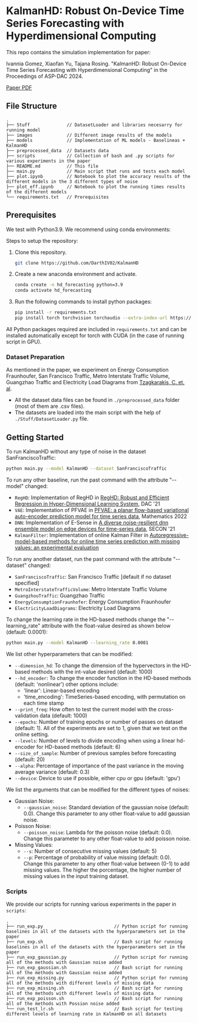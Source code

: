 # KalmanHD: Robust On-Device Time Series Forecasting with Hyperdimensional Computing

This repo contains the simulation implementation for paper:

Ivannia Gomez, Xiaofan Yu, Tajana Rosing. "KalmanHD: Robust On-Device Time Series Forecasting with Hyperdimensional Computing" in the Proceedings of ASP-DAC 2024.

[Paper PDF](https://cseweb.ucsd.edu/~x1yu/docs/aspdac2024/gomez2024kalmanhd.pdf)

## File Structure

```
.
├── Stuff              // DatasetLoader and libraries necesarry for running model
├── images             // Different image results of the models
├── models             // Implementation of ML models - Baselineas + KalmanHD
├── preprocessed_data  // Datasets data
├── scripts            // Collection of bash and .py scripts for various experiments in the paper
├── README.md          // This file
├── main.py            // Main script that runs and tests each model
├── plot.ipynb         // Notebook to plot the accuracy results of the different models in the 3 different types of noise
├── plot_eff.ipynb     // Notebook to plot the running times results of the different models
└── requirements.txt   // Prerequisites
```
## Prerequisites

We test with Python3.9. We recommend using conda environments:

Steps to setup the repository:
   1) Clone this repository.
      ```bash
      git clone https://github.com/DarthIV02/KalmanHD
      ```
   3) Create a new anaconda environment and activate.
      ```bash
      conda create -n hd_forecasting python=3.9
      conda activate hd_forecasting
      ```
   5) Run the following commands to install python packages:
      ```bash
      pip install -r requirements.txt
      pip install torch torchvision torchaudio --extra-index-url https://download.pytorch.org/whl/cu117
      ```
All Python packages required are included in `requirements.txt` and can be installed automatically except for torch with CUDA (in the case of running script in GPU).

### Dataset Preparation

As mentioned in the paper, we experiment on Energy Consumption Fraunhoufer, San Francisco Traffic, Metro Interstate Traffic Volume, Guangzhao Traffic and Electricity Load Diagrams from [Tzagkarakis, C. et. al](https://github.com/pcharala/multiple-timeseries-forecasting/tree/master). 

* All the dataset data files can be found in `./preprocessed_data` folder (most of them are .csv files).
* The datasets are loaded into the main script with the help of `./Stuff/DatasetLoader.py` file.

## Getting Started

To run KalmanHD without any type of noise in the dataset SanFranciscoTraffic:

```bash
python main.py --model KalmanHD --dataset SanFranciscoTraffic
```
To run any other baseline, run the past command with the attribute "--model" changed:

* `RegHD`: Implementation of RegHD in [RegHD: Robust and Efficient Regression in Hyper-Dimensional Learning System](https://ieeexplore.ieee.org/document/9586284), DAC '21
* `VAE`: Implementation of PFVAE in [PFVAE: a planar flow-based variational auto-encoder prediction model for time series data](https://www.mdpi.com/2227-7390/10/4/610), Mathematics 2022
* `DNN`: Implementation of E-Sense in [A diverse noise-resilient dnn ensemble model on edge devices for time-series data](https://ieeexplore.ieee.org/document/9491607), SECON '21
* `KalmanFilter`: Implementation of online Kalman Filter in [Autoregressive-model-based methods for online time series prediction with missing values: an experimental evaluation](https://arxiv.org/abs/1908.06729)

To run any another dataset, run the past command with the attribute "--dataset" changed:

* `SanFranciscoTraffic`: San Francisco Traffic [default if no dataset specified]
* `MetroInterstateTrafficVolume`: Metro Interstate Traffic Volume
* `GuangzhouTraffic`: Guangzhao Traffic
* `EnergyConsumptionFraunhofer`: Energy Consumption Fraunhoufer
* `ElectricityLoadDiagrams`: Electricity Load Diagrams

To change the learning rate in the HD-based methods change the "--learning_rate" attribute with the float-value desired as shown below (default: 0.0001):

```bash
python main.py --model KalmanHD --learning_rate 0.0001
```
We list other hyperparameters that can be modified: 
* `--dimension_hd`: To change the dimension of the hypervectors in the HD-based methods with the int-value desired (default: 1000)
* `--hd_encoder`: To change the encoder function in the HD-based methods (default: 'nonlinear') other options include:
   * 'linear': Linear-based encoding
   * 'time_encoding': TimeSeries-based encoding, with permutation on each time stamp
* `--print_freq`: How often to test the current model with the cross-validation data (default: 1000)
* `--epochs`: Number of training epochs or number of passes on dataset (default: 1). All of the experiments are set to 1, given that we test on the online setting.
* `--levels`: Number of levels to divide encoding when using a linear hd-encoder for HD-based methods (default: 6)
* `--size_of_sample`: Number of previous samples before forecasting (default: 20)
* `--alpha`: Percentage of importance of the past variance in the moving average variance (default: 0.3)
* `--device`: Device to use if possible, either cpu or gpu (default: 'gpu')

We list the arguments that can be modified for the different types of noises:

* Gaussian Noise:
   *  `--gaussian_noise`: Standard deviation of the gaussian noise (default: 0.0). Change this parameter to any other float-value to add gaussian noise.
* Poisson Noise:
   *  `--poisson_noise`: Lambda for the poisson noise (default: 0.0). Change this parameter to any other float-value to add poisson noise.
*  Missing Values:
   * `--s`: Number of consecutive missing values (default: 5)
   * `--p`: Percentage of probability of value missing (default: 0.0). Change this parameter to any other float-value between (0-1) to add missing values. The higher the porcentage, the higher number of missing values in the input training dataset.

### Scripts

We provide our scripts for running various experiments in the paper in `scripts`:

```
.
├── run_exp.py                           // Python script for running baselines in all of the datasets with the hyperparameters set in the paper
├── run_exp.sh                           // Bash script for running baselines in all of the datasets with the hyperparameters set in the paper
├── run_exp_gaussian.py                  // Python script for running all of the methods with Gaussian noise added
├── run_exp_gaussian.sh                  // Bash script for running all of the methods with Gaussian noise added
├── run_exp_missing.py                   // Python script for running all of the methods with different levels of missing data
├── run_exp_missing.sh                   // Bash script for running all of the methods with different levels of missing data
├── run_exp_poisson.sh                   // Bash script for running all of the methods with Possion noise added
└── run_test_lr.sh                       // Bash script for testing different levels of learning rate in KalmanHD on all datasets
```

